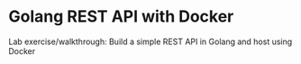 # Golang REST API with Docker
Lab exercise/walkthrough: Build a simple REST API in Golang and host using Docker
